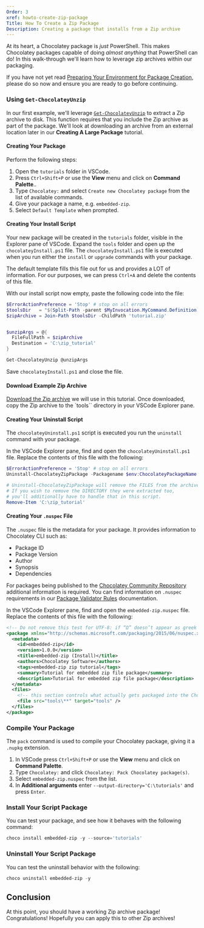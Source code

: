 ```yaml
---
Order: 3
xref: howto-create-zip-package
Title: How To Create a Zip Package
Description: Creating a package that installs from a Zip archive
---
```


At its heart, a Chocolatey package is _just_ PowerShell. This makes Chocolatey packages capable of doing _almost anything_ that PowerShell can do!
In this walk-through we'll learn how to leverage zip archives within our packaging.

If you have not yet read [Preparing Your Environment for Package Creation](xref:howto-prepare-env), please do so now and ensure
you are ready to go before continuing.

### Using `Get-ChocolateyUnzip`

In our first example, we'll leverage [`Get-ChocolateyUnzip`](xref:get-chocolateyunzip) to extract a Zip archive to disk. This function requires
that you include the Zip archive as part of the package. We'll look at downloading an archive from an external location later in our **Creating A Large Package** tutorial.

#### Creating Your Package

Perform the following steps:

1. Open the `tutorials` folder in VSCode.
2. Press `Ctrl+Shift+P` or use the **View** menu and click on **Command Palette**..
3. Type `Chocolatey:` and select `Create new Chocolatey package` from the list of available commands.
4. Give your package a name, e.g. `embedded-zip`.
5. Select `Default Template` when prompted.

#### Creating Your Install Script

Your new package will be created in the `tutorials` folder, visible in the Explorer pane of VSCode.
Expand the `tools` folder and open up the `chocolateyInstall.ps1` file. The `chocolateyInstall.ps1` file is
executed when you run either the `install` or `upgrade` commands with your package. 

The default template fills this file out for us and provides a LOT of information. For our purposes, we can press `Ctrl+A` and delete the contents of this file.

With our install script now empty, paste the following code into the file:

```powershell
$ErrorActionPreference = 'Stop' # stop on all errors
$toolsDir   = "$(Split-Path -parent $MyInvocation.MyCommand.Definition)"
$zipArchive = Join-Path $toolsDir -ChildPath 'tutorial.zip'


$unzipArgs = @{
  FileFullPath = $zipArchive
  Destination = 'C:\zip_tutorial'
}

Get-ChocolateyUnzip @unzipArgs

```

Save `chocolateyInstall.ps1` and close the file.

#### Download Example Zip Archive

[Download the Zip archive](https://docs.chocolatey.org/en-us/downloads/create-embedded-zip-package-tutorial.zip) we will use in this tutorial. Once downloaded, copy the Zip archive to the `tools`` directory in your VSCode Explorer pane.

#### Creating Your Uninstall Script

The `chocolateyUninstall.ps1` script is executed you run the `uninstall` command with your package.

In the VSCode Explorer pane, find and open the `chocolateyUninstall.ps1` file. Replace the contents of this file with the following:

```powershell
$ErrorActionPreference = 'Stop' # stop on all errors
Uninstall-ChocolateyZipPackage -Packagename $env:ChocolateyPackageName -ZipFileName 'tutorial.zip'

# Uninstall-ChocolateyZipPackage will remove the FILES from the archive.
# If you wish to remove the DIRECTORY they were extracted too,
# you'll additionally have to handle that in this script.
Remove-Item 'C:\zip_tutorial'
```

#### Creating Your `.nuspec` File

The `.nuspec` file is the metadata for your package. It provides information to Chocolatey CLI such as:

- Package ID
- Package Version
- Author
- Synopsis
- Dependencies

For packages being published to the [Chocolatey Community Repository](https://community.chocolatey.org/packages) additional information is required.
You can find information on `.nuspec` requirements in our [Package Validator Rules](http://localhost:5080/en-us/community-repository/moderation/package-validator/rules/#requirements) documentation.

In the VSCode Explorer pane, find and open the `embedded-zip.nuspec` file. Replace the contents of this file with the following:

```xml
<!-- Do not remove this test for UTF-8: if “Ω” doesn’t appear as greek uppercase omega letter enclosed in quotation marks, you should use an editor that supports UTF-8, not this one. -->
<package xmlns="http://schemas.microsoft.com/packaging/2015/06/nuspec.xsd">
  <metadata>
    <id>embedded-zip</id>
    <version>1.0.0</version>
    <title>embedded-zip (Install)</title>
    <authors>Chocolatey Software</authors>
    <tags>embedded-zip zip tutorial</tags>
    <summary>Tutorial for embedded zip file package</summary>
    <description>Tutorial for embedded zip file package</description>
  </metadata>
  <files>
    <!-- this section controls what actually gets packaged into the Chocolatey package -->
    <file src="tools\**" target="tools" />
  </files>
</package>

```

### Compile Your Package

The `pack` command is used to compile your Chocolatey package, giving it a `.nupkg` extension.

1. In VSCode press `Ctrl+Shift+P` or use the **View** menu and click on **Command Palette**.
2. Type `Chocolatey:` and click `Chocolatey: Pack Chocolatey package(s)`.
3. Select `embedded-zip.nuspec` from the list.
4. In **Additional arguments** enter `--output-directory='C:\tutorials'` and press `Enter`.

### Install Your Script Package

You can test your package, and see how it behaves with the following command:

```powershell
choco install embedded-zip -y --source='tutorials'
```

### Uninstall Your Script Package

You can test the uninstall behavior with the following:

```powershell
choco uninstall embedded-zip -y
```

## Conclusion

At this point, you should have a working Zip archive package! Congratulations! Hopefully you can apply this to other Zip archives!